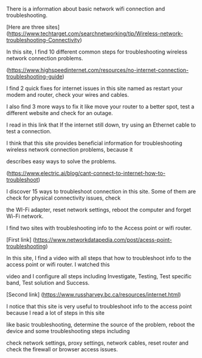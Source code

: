 There is a information about basic network wifi connection and troubleshooting.


[Here are three sites]
(https://www.techtarget.com/searchnetworking/tip/Wireless-network-troubleshooting-Connectivity)

In this site, I find 10 different common steps for troubleshooting wireless network connection problems.


(https://www.highspeedinternet.com/resources/no-internet-connection-troubleshooting-guide)

I find 2 quick fixes for internet issues in this site named as restart your modem and router, check your wires and cables.

I also find 3 more ways to fix it like move your router to a better spot, test a different website and check for an outage.

I read in this link that If the internet still down, try using an Ethernet cable to test a connection.

I think that this site provides beneficial information for troubleshooting wireless network connection problems, because it

describes easy ways to solve the problems.


(https://www.electric.ai/blog/cant-connect-to-internet-how-to-troubleshoot)

I discover 15 ways to troubleshoot connection in this site. Some of them are check for physical connectivity issues, check 

the WI-Fi adapter, reset network settings, reboot the computer and forget Wi-Fi network.


I find two sites with troubleshooting info to the Access point or wifi router.


[First link] (https://www.networkdatapedia.com/post/acess-point-troubleshooting)

In this site, I find a video with all steps that how to troubleshoot info to the access point or wifi router. I watched this 

video and I configure all steps including Investigate, Testing, Test specific band, Test solution and Success.


[Second link]  (https://www.russharvey.bc.ca/resources/internet.html)

I notice that this site is very useful to troubleshoot info to the access point because I read a lot of steps in this site 

like basic troubleshooting, determine the source of the problem, reboot the device and some troubleshooting steps including 

check network settings, proxy settings, network cables, reset router and check the firewall or browser access issues.
